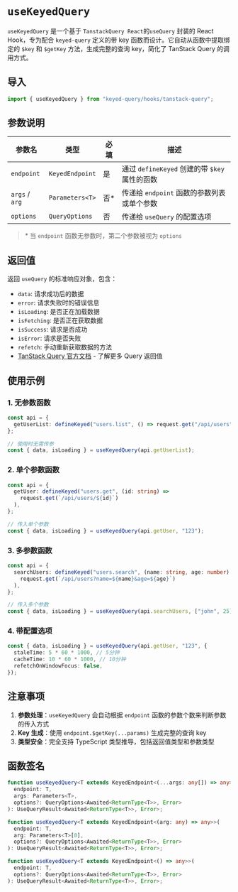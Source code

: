 # `useKeyedQuery`

`useKeyedQuery` 是一个基于 `TanstackQuery React`的`useQuery` 封装的 React Hook，专为配合 `keyed-query` 定义的带 key 函数而设计。它自动从函数中提取绑定的 `$key` 和 `$getKey` 方法，生成完整的查询 key，简化了 TanStack Query 的调用方式。

## 导入

```typescript
import { useKeyedQuery } from "keyed-query/hooks/tanstack-query";
```

## 参数说明

| 参数名         | 类型            | 必填 | 描述                                          |
| -------------- | --------------- | ---- | --------------------------------------------- |
| `endpoint`     | `KeyedEndpoint` | 是   | 通过 `defineKeyed` 创建的带 `$key` 属性的函数 |
| `args` / `arg` | `Parameters<T>` | 否\* | 传递给 `endpoint` 函数的参数列表或单个参数    |
| `options`      | `QueryOptions`  | 否   | 传递给 `useQuery` 的配置选项                  |

> \* 当 `endpoint` 函数无参数时，第二个参数被视为 `options`

## 返回值

返回 `useQuery` 的标准响应对象，包含：

- `data`: 请求成功后的数据
- `error`: 请求失败时的错误信息
- `isLoading`: 是否正在加载数据
- `isFetching`: 是否正在获取数据
- `isSuccess`: 请求是否成功
- `isError`: 请求是否失败
- `refetch`: 手动重新获取数据的方法
- [TanStack Query 官方文档](https://tanstack.com/query) - 了解更多 Query 返回值

## 使用示例

### 1. 无参数函数

```typescript
const api = {
  getUserList: defineKeyed("users.list", () => request.get("/api/users")),
};

// 使用时无需传参
const { data, isLoading } = useKeyedQuery(api.getUserList);
```

### 2. 单个参数函数

```typescript
const api = {
  getUser: defineKeyed("users.get", (id: string) =>
    request.get(`/api/users/${id}`)
  ),
};

// 传入单个参数
const { data, isLoading } = useKeyedQuery(api.getUser, "123");
```

### 3. 多参数函数

```typescript
const api = {
  searchUsers: defineKeyed("users.search", (name: string, age: number) =>
    request.get(`/api/users?name=${name}&age=${age}`)
  ),
};

// 传入多个参数
const { data, isLoading } = useKeyedQuery(api.searchUsers, ["john", 25]);
```

### 4. 带配置选项

```typescript
const { data, isLoading } = useKeyedQuery(api.getUser, "123", {
  staleTime: 5 * 60 * 1000, // 5分钟
  cacheTime: 10 * 60 * 1000, // 10分钟
  refetchOnWindowFocus: false,
});
```

## 注意事项

1. **参数处理**：`useKeyedQuery` 会自动根据 `endpoint` 函数的参数个数来判断参数的传入方式
2. **Key 生成**：使用 `endpoint.$getKey(...params)` 生成完整的查询 key
3. **类型安全**：完全支持 TypeScript 类型推导，包括返回值类型和参数类型

## 函数签名

```typescript
function useKeyedQuery<T extends KeyedEndpoint<(...args: any[]) => any>>(
  endpoint: T,
  args: Parameters<T>,
  options?: QueryOptions<Awaited<ReturnType<T>>, Error>
): UseQueryResult<Awaited<ReturnType<T>>, Error>;

function useKeyedQuery<T extends KeyedEndpoint<(arg: any) => any>>(
  endpoint: T,
  arg: Parameters<T>[0],
  options?: QueryOptions<Awaited<ReturnType<T>>, Error>
): UseQueryResult<Awaited<ReturnType<T>>, Error>;

function useKeyedQuery<T extends KeyedEndpoint<() => any>>(
  endpoint: T,
  options?: QueryOptions<Awaited<ReturnType<T>>, Error>
): UseQueryResult<Awaited<ReturnType<T>>, Error>;
```
